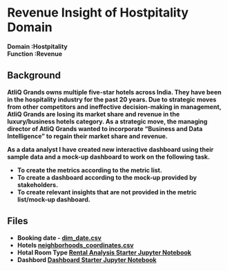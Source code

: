 # Revenue Insight of Hostpitality Domain
<b>Domain :<b/>Hostpitality<br>
<b>Function :<b/>Revenue

## Background

AtliQ Grands owns multiple five-star hotels across India. They have been in the hospitality industry for the past 20 years. Due to strategic moves from other competitors and ineffective decision-making in management, AtliQ Grands are losing its market share and revenue in the luxury/business hotels category. As a strategic move, the managing director of AtliQ Grands wanted to incorporate “Business and Data Intelligence” to regain their market share and revenue.

As a data analyst I have created new interactive dashboard using their sample data and a mock-up dashboard to work on the following task.

* To create the metrics according to the metric list.
* To create a dashboard according to the mock-up provided by stakeholders.
* To create relevant insights that are not provided in the metric list/mock-up dashboard.

## Files

* Booking date - [dim_date.csv](Hostpitality_Analysis_Dashboard/Data/dim_date.csv)
* Hotels [neighborhoods_coordinates.csv](Starter_Code/Data/neighborhoods_coordinates.csv)
* Hotal Room Type [Rental Analysis Starter Jupyter Notebook](Starter_Code/rental_analysis.ipynb)
* Dashbord [Dashboard Starter Jupyter Notebook](Starter_Code/dashboard.ipynb)
